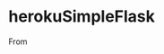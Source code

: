 # herokuSimpleFlask

From [](http://blog.shea.io/lightweight-python-apps-with-flask-twitter-bootstrap-and-heroku/)
